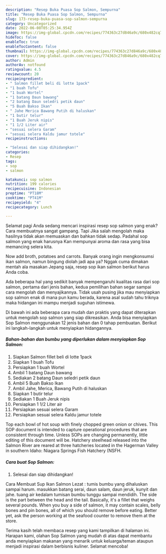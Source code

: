 ```yaml
---
description: "Resep Buka Puasa Sop Salmon, Sempurna"
title: "Resep Buka Puasa Sop Salmon, Sempurna"
slug: 173-resep-buka-puasa-sop-salmon-sempurna
category: Uncategorized
date: 2022-06-08T05:25:34.954Z
image: https://img-global.cpcdn.com/recipes/774363c27d846a9c/680x482cq70/sop-salmon-foto-resep-utama.jpg
hideToc: false
enableToc: true
enableTocContent: false
thumbnail: https://img-global.cpcdn.com/recipes/774363c27d846a9c/680x482cq70/sop-salmon-foto-resep-utama.jpg
cover: https://img-global.cpcdn.com/recipes/774363c27d846a9c/680x482cq70/sop-salmon-foto-resep-utama.jpg
author: Admin
authorAv: notfound
ratingvalue: 4.5
reviewcount: 20
recipeingredient:
- " Salmon fillet beli di lotte 1pack"
- "1 buah Tofu"
- "1 buah Wortel"
- "1 batang Daun bawang"
- "2 batang Daun seledri petik daun"
- "5 Buah Bakso Ikan"
- " Jahe Merica Bawang Putih di haluskan"
- "1 butir telur"
- "1 Buah Jeruk nipis"
- "1 1/2 Liter air"
- "sesuai selera Garam"
- "sesuai selera Kaldu jamur totele"
recipeinstructions:

- "Selesai dan siap dihidangkan!"
categories:
- Resep
tags:
- sop
- salmon

katakunci: sop salmon 
nutrition: 199 calories
recipecuisine: Indonesian
preptime: "PT18M"
cooktime: "PT41M"
recipeyield: "4"
recipecategory: Lunch

---
```



Selamat pagi Anda sedang mencari inspirasi resep sop salmon yang enak? Cara membuatnya sangat gampang. Tapi Jika salah mengolah maka hasilnya tidak akan memuaskan dan bahkan tidak sedap. Padahal sop salmon yang enak harusnya Kan mempunyai aroma dan rasa yang bisa memancing selera kita.


Now add broth, potatoes and carrots. Banyak orang ingin mengkonsumsi ikan salmon, namun bingung diolah jadi apa ya? Nggak cuma dimakan mentah ala masakan Jepang saja, resep sop ikan salmon berikut harus Anda coba.

Ada beberapa hal yang sedikit banyak mempengaruhi kualitas rasa dari sop salmon, pertama dari jenis bahan, kedua pemilihan bahan segar sampai cara mengolah dan menyajikannya. Tidak usah pusing jika mau menyiapkan sop salmon enak di mana pun kamu berada, karena asal sudah tahu triknya maka hidangan ini mampu menjadi suguhan istimewa.


Di bawah ini ada beberapa cara mudah dan praktis yang dapat diterapkan untuk mengolah sop salmon yang siap dikreasikan. Anda bisa menyiapkan Sop Salmon menggunakan 12 jenis bahan dan 0 tahap pembuatan. Berikut ini langkah-langkah untuk menyiapkan hidangannya.

<!--inarticleads1-->

##### Bahan-bahan dan bumbu yang diperlukan dalam menyiapkan Sop Salmon:

1. Siapkan  Salmon fillet beli di lotte 1pack
1. Siapkan 1 buah Tofu
1. Persiapkan 1 buah Wortel
1. Ambil 1 batang Daun bawang
1. Sediakan 2 batang Daun seledri petik daun
1. Ambil 5 Buah Bakso Ikan
1. Ambil  Jahe, Merica, Bawang Putih di haluskan
1. Siapkan 1 butir telur
1. Sediakan 1 Buah Jeruk nipis
1. Persiapkan 1 1/2 Liter air
1. Persiapkan sesuai selera Garam
1. Persiapkan sesuai selera Kaldu jamur totele


Top each bowl of hot soup with finely chopped green onion or chives. This SOP document is intended to capture operational procedures that are consistent through time. Unless SOPs are changing permanently, little editing of this document will be. Hatchery steelhead released into the Salmon River are reared at three hatcheries located in the Hagerman Valley in southern Idaho: Niagara Springs Fish Hatchery (NSFH. 

<!--inarticleads2-->

##### Cara buat Sop Salmon:


1. Selesai dan siap dihidangkan!

Cara Membuat Sup Ikan Salmon Lezat : tumis bumbu yang dihaluskan sampai harum. masukkan batang serai, daun salam, daun jeruk, kunyit dan jahe. tuang air kedalam tumisan bumbu tunggu sampai mendidih. The side is the part between the head and the tail. Basically, it&#39;s a fillet that weighs several pounds. When you buy a side of salmon, it may contain scales, belly bones and pin bones, all of which you should remove before eating. Better yet, ask the person working at the seafood counter to remove them at the store. 

Terima kasih telah membaca resep yang kami tampilkan di halaman ini. Harapan kami, olahan Sop Salmon yang mudah di atas dapat membantu anda menyiapkan makanan yang menarik untuk keluarga/teman ataupun menjadi inspirasi dalam berbisnis kuliner. Selamat mencoba!
